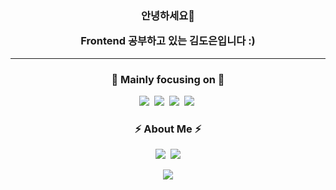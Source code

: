 <h3 align="center">
  <p>안녕하세요👋</p>
  <p>Frontend 공부하고 있는 김도은입니다 :)</p>
</h3>

<hr />

<h3 align="center">🎯 Mainly focusing on 🎯</h3>
<p align="center">
  <img src="https://img.shields.io/badge/Javascript-F7DF1D?style=flat-square&logo=javascript&logoColor=white"/></a>&nbsp
  <img src="https://img.shields.io/badge/Typescript-3178C6?style=flat-square&logo=Typescript&logoColor=white"/></a>&nbsp
  <img src="https://img.shields.io/badge/React-20232a?style=flat-square&logo=React&logoColor=#5bccea"/></a>&nbsp
  <img src="https://img.shields.io/badge/Next-black?style=flat-square&logo=next.js&logoColor=white"/></a>&nbsp 
</p>

<h3 align="center"> ⚡️ About Me ⚡️ </h3>
<p align="center">
  <a href="https://velog.io/@doeunnkimm_"><img src="https://img.shields.io/badge/Velog-20C997?style=flat-square&logo=Velog&logoColor=white&link=ttps://velog.io/@doeunnkimm_"/></a>&nbsp
  <a href="mailto:doeunnkimm@gmail.com"><img src="https://img.shields.io/badge/Gmail-d14836?style=flat-square&logo=Gmail&logoColor=white&link=dlwoabsdk@gmail.com"/></a>
</p>

<p align="center">
<a href="https://hits.seeyoufarm.com"><img src="https://hits.seeyoufarm.com/api/count/incr/badge.svg?url=https%3A%2F%2Fgithub.com%2FDoeunnkimm&count_bg=%2379C83D&title_bg=%23555555&icon=&icon_color=%23E7E7E7&title=hits&edge_flat=false"/></a>
</p>
